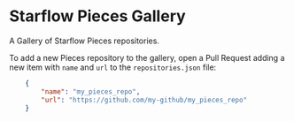 # Starflow Pieces Gallery
A Gallery of Starflow Pieces repositories.

To add a new Pieces repository to the gallery, open a Pull Request adding a new item with `name` and `url` to the `repositories.json` file:

```json
    {
        "name": "my_pieces_repo",
        "url": "https://github.com/my-github/my_pieces_repo"
    }
```
